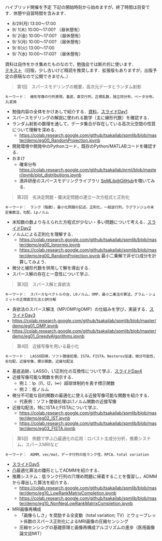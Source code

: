 ハイブリッド開催を予定
下記の開始時刻から始めますが，終了時間は目安です．休憩や自習時間を含みます．
- 8/29(月) 13:00～17:00
- 9/ 1(木) 10:00～17:00? （昼休憩有）
- 9/ 2(金) 10:00～17:00? （昼休憩有）
- 9/ 5(月) 10:00～17:00? （昼休憩有）
- 9/ 6(火) 13:00～17:00
- 9/ 7(水) 10:00～17:00? （昼休憩有）

資料は自作をかき集めたものなので，勉強会では断片的に使います．<br>
[テキスト](https://drive.google.com/file/d/0Bx4bEpaTSFcgWkRJWnl2WVNheVU/view?usp=sharing&resourcekey=0-89POP-sIkKF7jzcOLz_UFg)（旧版，少し古いけど精読を推奨します．拡張版もありますが，出版予定の原稿なので公開できません．）


> 第1回　スパースモデリングの概要，高次元データとランダム射影

    キーワード：　線形写像の行列表現，基底，直交行列，正規乱数，独立同分布，ベータ分布，JL変換
- 勉強内容の全体をかけあしで紹介する．[資料](https://drive.google.com/file/d/0Bx4bEpaTSFcgeU5LNW1rMUZMMDA/view?usp=sharing&resourcekey=0-a-_TGWdkKzlXntuFMSXnMw)，[スライドDay1](slides/Day01.pdf)
- スパースモデリングの解説に使われる数学（主に線形代数）を確認する．
- ランダム射影の数理を通して，データ集合が存在している高次元空間の性質について理解を深める．
  - https://colab.research.google.com/github/tsakailab/spmlib/blob/master/demo/eg00_RandomProjection.ipynb
- 開発環境や開発中のPythonコード，既存のPython/MATLABコードを確認する．
- おまけ
    - 確率分布 https://colab.research.google.com/github/tsakailab/prml/blob/master/ipynb/plot_distributions.ipynb
    - 酒井研産のスパースモデリングライブラリ [SpMLib@GitHub](https://github.com/tsakailab/spmlib)を覗いてみる．


> 第2回　劣決定問題・優決定問題の連立一次方程式と正則化

    キーワード：　ランク（階数），最小化問題の記述，正則化，一般逆行列，ラグランジュの未定乗数法，勾配，Lpノルム
- 未知数の数より与えられた方程式が少ない・多い問題について考える．[スライドDay2](slides/Day02.pdf)
- ノルムによる正則化を理解する．
  - https://colab.research.google.com/github/tsakailab/spmlib/blob/master/demo/eg00_lpnormp.ipynb
  - https://colab.research.google.com/github/tsakailab/spmlib/blob/master/demo/eg00_RandomProjection.ipynb 最小二乗解で非ゼロ成分を計算してみよう．
- 微分と線形代数を併用して解を導出する．
- スパース解の存在と一意性について学ぶ．


> 第3回　スパース解と貪欲法

    キーワード：　スパースなベクトルの台，L0ノルム，OMP，最小二乗法の算法，グラム・シュミットの正規直交化法とQR分解
- 貪欲法のスパース解法（MP/OMP/gOMP）の仕組みを学び，実装する．[スライドDay3](slides/Day03.pdf)
- https://colab.research.google.com/github/tsakailab/spmlib/blob/master/demo/eg01_OMP.ipynb
- https://colab.research.google.com/github/tsakailab/spmlib/blob/master/demo/eg01_GreedyAlgorithms.ipynb


> 第4回　近接写像を用いる最小化

    キーワード：　LASSO回帰，ソフト閾値処理，ISTA，FISTA，Nesterov加速，微分可能性，劣勾配，近接写像，標示関数，近接勾配法
- 基底追跡，LASSO，L1正則化の互換性について学ぶ．[スライドDay4](slides/Day04.pdf)
- 近接写像可能な関数を例示する．
  - 例１：lp（l1，l2，l∞）超球体制約を表す標示関数
  - 例２：核ノルム
- 微分不可能な目的関数の最適化に使える近接写像可能な関数を紹介する．
  - 代表例：ソフト閾値処理はL1ノルム関数の近接写像
- 近接勾配法，特にISTAとFISTAについて学ぶ．
  - https://colab.research.google.com/github/tsakailab/spmlib/blob/master/demo/eg02_IST.ipynb
  - https://colab.research.google.com/github/tsakailab/spmlib/blob/master/demo/eg03_FISTA.ipynb


> 第5回　例題で学ぶ凸最適化の応用：ロバスト主成分分析，推薦システム，スパースMRIなど

    キーワード：　ADMM，vec/mat，データ行列の低ランク性，RPCA，total variation
- [スライドDay5](slides/Day05.pdf)
- 凸最適化算法の雛形としてADMMを紹介する．
- 推薦システム：低ランク行列の穴埋め問題に帰着することを復習し，ADMMから導出した算法を紹介する．
  - https://colab.research.google.com/github/tsakailab/spmlib/blob/master/demo/eg10_LowRankMatrixCompletion.ipynb
  - https://colab.research.google.com/github/tsakailab/spmlib/blob/master/demo/eg10_NonNegLowRankMatrixCompletion.ipynb
- MRI画像再構成
  - 「画像らしさ」を奨励する全変動（total variation; TV）とウェーブレット係数のスパース正則化によるMRI画像の圧縮センシング
  - 圧縮センシングの基礎原理と画像再構成アルゴリズムの進歩（医用画像論文誌MIT）
